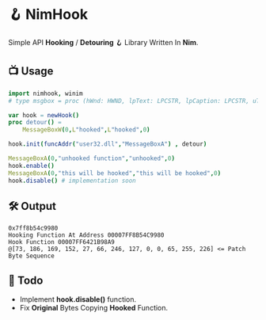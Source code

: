 
# 🪝 NimHook
Simple API **Hooking** / **Detouring** 🪝 Library Written In **Nim**.
 
## 📺 Usage
```nim
import nimhook, winim
# type msgbox = proc (hWnd: HWND, lpText: LPCSTR, lpCaption: LPCSTR, uType: UINT): int32{.stdcall.}

var hook = newHook()
proc detour() =
    MessageBoxW(0,L"hooked",L"hooked",0)

hook.init(funcAddr("user32.dll","MessageBoxA") , detour)

MessageBoxA(0,"unhooked function","unhooked",0)
hook.enable()
MessageBoxA(0,"this will be hooked","this will be hooked",0)
hook.disable() # implementation soon
```
## 🛠️ Output
```
0x7ff8b54c9980
Hooking Function At Address 00007FF8B54C9980
Hook Function 00007FF6421B98A9
@[73, 186, 169, 152, 27, 66, 246, 127, 0, 0, 65, 255, 226] <= Patch Byte Sequence

```
## 📜 Todo
- Implement **hook.disable()** function.
- Fix **Original** Bytes Copying **Hooked** Function.
